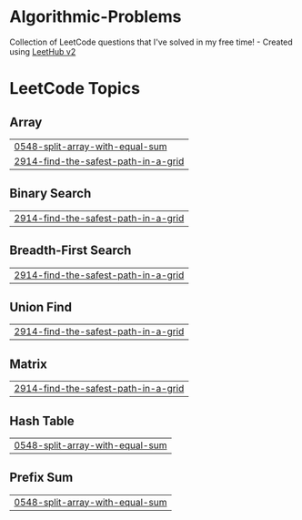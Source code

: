 # Algorithmic-Problems
Collection of LeetCode questions that I've solved in my free time! - Created using [LeetHub v2](https://github.com/arunbhardwaj/LeetHub-2.0)

<!---LeetCode Topics Start-->
# LeetCode Topics
## Array
|  |
| ------- |
| [0548-split-array-with-equal-sum](https://github.com/brianahaneku/Algorithmic-Problems/tree/master/0548-split-array-with-equal-sum) |
| [2914-find-the-safest-path-in-a-grid](https://github.com/brianahaneku/Algorithmic-Problems/tree/master/2914-find-the-safest-path-in-a-grid) |
## Binary Search
|  |
| ------- |
| [2914-find-the-safest-path-in-a-grid](https://github.com/brianahaneku/Algorithmic-Problems/tree/master/2914-find-the-safest-path-in-a-grid) |
## Breadth-First Search
|  |
| ------- |
| [2914-find-the-safest-path-in-a-grid](https://github.com/brianahaneku/Algorithmic-Problems/tree/master/2914-find-the-safest-path-in-a-grid) |
## Union Find
|  |
| ------- |
| [2914-find-the-safest-path-in-a-grid](https://github.com/brianahaneku/Algorithmic-Problems/tree/master/2914-find-the-safest-path-in-a-grid) |
## Matrix
|  |
| ------- |
| [2914-find-the-safest-path-in-a-grid](https://github.com/brianahaneku/Algorithmic-Problems/tree/master/2914-find-the-safest-path-in-a-grid) |
## Hash Table
|  |
| ------- |
| [0548-split-array-with-equal-sum](https://github.com/brianahaneku/Algorithmic-Problems/tree/master/0548-split-array-with-equal-sum) |
## Prefix Sum
|  |
| ------- |
| [0548-split-array-with-equal-sum](https://github.com/brianahaneku/Algorithmic-Problems/tree/master/0548-split-array-with-equal-sum) |
<!---LeetCode Topics End-->